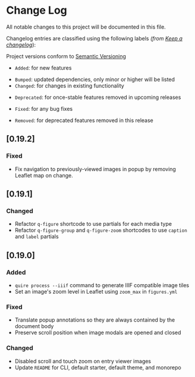 # Change Log

All notable changes to this project will be documented in this file.

Changelog entries are classified using the following labels _(from [Keep a changelog](https://keepachangelog.com/en/1.0.0/)_):

Project versions conform to [Semantic Versioning](https://semver.org/)

- `Added`: for new features
* `Bumped`: updated dependencies, only minor or higher will be listed
* `Changed`: for changes in existing functionality
- `Deprecated`: for once-stable features removed in upcoming releases
* `Fixed`: for any bug fixes
- `Removed`: for deprecated features removed in this release

<a name="0.19.2"></a>

## [0.19.2]

### Fixed

- Fix navigation to previously-viewed images in popup by removing Leaflet map on change.

<a name="0.19.1"></a>

## [0.19.1]

### Changed
- Refactor `q-figure` shortcode to use partials for each media type
- Refactor `q-figure-group` and `q-figure-zoom` shortcodes to use `caption` and `label` partials

<a name="0.19.0"></a>

## [0.19.0]

### Added
- `quire process --iiif` command to generate IIIF compatible image tiles
- Set an image's zoom level in Leaflet using `zoom_max` in `figures.yml`

### Fixed
- Translate popup annotations so they are always contained by the document body
- Preserve scroll position when image modals are opened and closed

### Changed
- Disabled scroll and touch zoom on entry viewer images
- Update `README` for CLI, default starter, default theme, and monorepo
